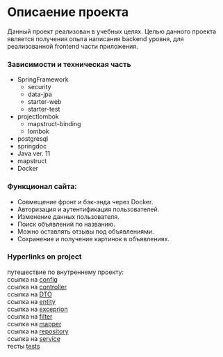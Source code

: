 # Описаение проекта
Данный проект реализован в учебных целях. Целью данного проекта является получения опыта написания backend уровня, для реализованной frontend части приложения.
### Зависимости и техническая часть
- SpringFramework
    - security
    - data-jpa
    - starter-web
    - starter-test
- projectlombok
    - mapstruct-binding
    - lombok
- postgresql
- springdoc
- Java ver. 11
- mapstruct
- Docker
### Функционал сайта:
- Совмещение фронт и бэк-энда через Docker.
- Авторизация и аутентификация пользователей.
- Изменение данных пользователя.
- Поиск объявлений по названию.
- Можно оставлять отзывы под объявлениями.
- Сохранение и получение картинок в объявлениях.

### Hyperlinks on project
путешествие по внутреннему проекту:<br>
ссылка на [config](./src/main/java/com/example/store/config)<br>
ссылка на [controller](./src/main/java/com/example/store/controller)<br>
ссылка на [DTO](./src/main/java/com/example/store/dto)<br>
ссылка на [entity](./src/main/java/com/example/store/entity)<br>
ссылка на [exceprion](./src/main/java/com/example/store/exception)<br>
ссылка на [filter](./src/main/java/com/example/store/filter)<br>
ссылка на [mapper](./src/main/java/com/example/store/mapper)<br>
ссылка на [repository](./src/main/java/com/example/store/repository)<br>
ссылка на [service](./src/main/java/com/example/store/service)<br>
тесты [tests](./src/test)